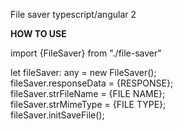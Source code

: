 File saver typescript/angular 2

<b>HOW TO USE</b><br>

import {FileSaver} from "./file-saver"<br>

let fileSaver: any = new FileSaver();<BR>
   fileSaver.responseData = {RESPONSE};<BR>
   fileSaver.strFileName = {FILE NAME};<BR>
   fileSaver.strMimeType = {FILE TYPE};<BR>
   fileSaver.initSaveFile();
